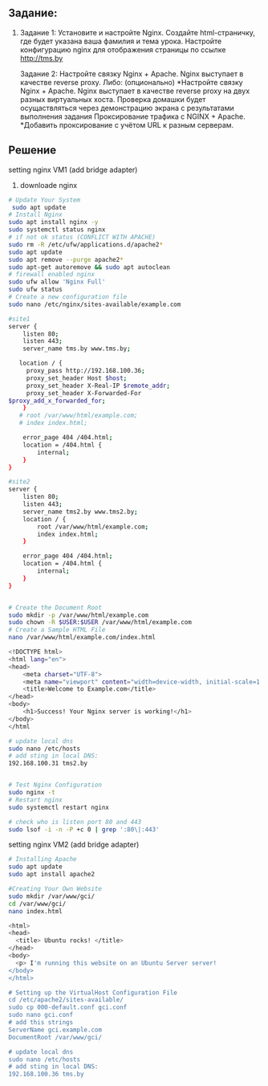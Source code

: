## Задание:
1.  Задание 1:
    Установите и настройте Nginx. Создайте html-страничку, где будет указана
    ваша фамилия и тема урока. Настройте конфигурацию nginx для отображения
    страницы по ссылке http://tms.by

    Задание 2:
    Настройте связку Nginx + Apache. Nginx выступает в качестве reverse proxy. Либо:
    (опционально)
    *Настройте связку Nginx + Apache. Nginx выступает в качестве reverse proxy на двух разных виртуальных хоста.
    Проверка домашки будет осущаствляться через демонстрацию экрана с результатами выполнения задания
    Проксирование трафика с NGINX + Apache. 
    *Добавить проксирование с учётом URL к разным серверам.

## Решение
setting nginx VM1 (add bridge adapter)
1.    downloade nginx
```bash
# Update Your System
 sudo apt update
# Install Nginx
sudo apt install nginx -y
sudo systemctl status nginx
# if not ok status (CONFLICT WITH APACHE)
sudo rm -R /etc/ufw/applications.d/apache2*
sudo apt update
sudo apt remove --purge apache2*
sudo apt-get autoremove && sudo apt autoclean
# firewall enabled nginx
sudo ufw allow 'Nginx Full'
sudo ufw status
# Create a new configuration file
sudo nano /etc/nginx/sites-available/example.com  

#site1
server {
    listen 80;
    listen 443;
    server_name tms.by www.tms.by;

   location / {
     proxy_pass http://192.168.100.36;
     proxy_set_header Host $host;
     proxy_set_header X-Real-IP $remote_addr;
     proxy_set_header X-Forwarded-For
$proxy_add_x_forwarded_for;
    }
   # root /var/www/html/example.com;
   # index index.html;   

    error_page 404 /404.html;
    location = /404.html {
        internal;
    }
}

#site2
server {
    listen 80;
    listen 443;
    server_name tms2.by www.tms2.by;
    location / {
        root /var/www/html/example.com;
        index index.html;
    }

    error_page 404 /404.html;
    location = /404.html {
        internal;
    }
}


# Create the Document Root
sudo mkdir -p /var/www/html/example.com
sudo chown -R $USER:$USER /var/www/html/example.com
# Create a Sample HTML File
nano /var/www/html/example.com/index.html

<!DOCTYPE html>  
<html lang="en">  
<head>  
    <meta charset="UTF-8">  
    <meta name="viewport" content="width=device-width, initial-scale=1.0">  
    <title>Welcome to Example.com</title>  
</head>  
<body>  
    <h1>Success! Your Nginx server is working!</h1>  
</body>  
</html

# update local dns
sudo nano /etc/hosts
# add sting in local DNS:
192.168.100.31 tms2.by


# Test Nginx Configuration
sudo nginx -t
# Restart nginx
sudo systemctl restart nginx

# check who is listen port 80 and 443
sudo lsof -i -n -P +c 0 | grep ':80\|:443'
```
setting nginx VM2 (add bridge adapter)
```bash
# Installing Apache
sudo apt update
sudo apt install apache2

#Creating Your Own Website
sudo mkdir /var/www/gci/
cd /var/www/gci/
nano index.html

<html>
<head>
  <title> Ubuntu rocks! </title>
</head>
<body>
  <p> I'm running this website on an Ubuntu Server server!
</body>
</html>

# Setting up the VirtualHost Configuration File
cd /etc/apache2/sites-available/
sudo cp 000-default.conf gci.conf
sudo nano gci.conf 
# add this strings
ServerName gci.example.com
DocumentRoot /var/www/gci/

# update local dns
sudo nano /etc/hosts
# add sting in local DNS:
192.168.100.36 tms.by
```


